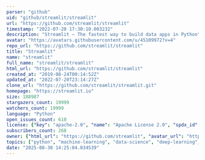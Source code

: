 ```yaml
---
parser: "github"
uid: "github/streamlit/streamlit"
url: "https://github.com/streamlit/streamlit"
timestamp: "2022-07-20 17:30:10.003232"
description: "Streamlit — The fastest way to build data apps in Python"
avatar: "https://avatars.githubusercontent.com/u/45109972?v=4"
repo_url: "https://github.com/streamlit/streamlit"
title: "Streamlit"
name: "streamlit"
full_name: "streamlit/streamlit"
html_url: "https://github.com/streamlit/streamlit"
created_at: "2019-08-24T00:14:52Z"
updated_at: "2022-07-20T23:14:27Z"
clone_url: "https://github.com/streamlit/streamlit.git"
homepage: "https://streamlit.io"
size: 188987
stargazers_count: 19999
watchers_count: 19999
language: "Python"
open_issues_count: 610
license: {"key": "apache-2.0", "name": "Apache License 2.0", "spdx_id": "Apache-2.0", "url": "https://api.github.com/licenses/apache-2.0", "node_id": "MDc6TGljZW5zZTI="}
subscribers_count: 268
owner: {"html_url": "https://github.com/streamlit", "avatar_url": "https://avatars.githubusercontent.com/u/45109972?v=4", "login": "streamlit", "type": "Organization"}
topics: ["python", "machine-learning", "data-science", "deep-learning", "data-visualization", "streamlit", "data-analysis", "developer-tools"]
date: "2025-08-30 14:25:04.034539"
---
```

